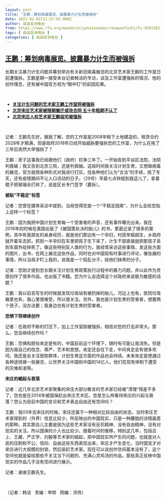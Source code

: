 ```yaml
---
layout: post
title: "王鹏：筹划病毒展览、披露暴力计生而被强拆"
date: 2021-02-01T21:57:03.000Z
author: 自由亚洲电台
from: https://www.rfa.org/mandarin/yataibaodao/renquanfazhi/hj-02012021111103.html
tags: [ 自由亚洲电台 ]
categories: [ 自由亚洲电台 ]
---
```

<!--1612216623000-->
[王鹏：筹划病毒展览、披露暴力计生而被强拆](https://www.rfa.org/mandarin/yataibaodao/renquanfazhi/hj-02012021111103.html)
------

<div>
<p></p><p>长期关注暴力计生问题并筹划举办有关新冠病毒展览的北京艺术家王鹏的工作室日前遭强拆。王鹏星期一接受本台记者韩洁的专访，谈及工作室遭强拆的情况、他的创作理念，还有被中国官方视为“眼中钉”的前因后果。</p><p><br/></p><ul><li><a href="https://www.rfa.org/mandarin/Xinwen/12-01272021151935.html"><strong>关注计生问题的艺术家王鹏工作室将被强拆</strong></a></li><li><strong><a href="https://www.rfa.org/mandarin/yataibaodao/renquanfazhi/hx1-06162020114825.html">北京宋庄艺术家被限期搬迁或改合同 五十年租期不认了</a></strong></li><li><strong><a href="https://www.rfa.org/mandarin/yataibaodao/renquanfazhi/ql2-03212019100743.html">北京宋庄人权艺术家王鹏祖宅被强拆</a></strong></li></ul><p><br/></p><p>记者：王鹏先生好。据我了解，您的工作室是2008<span>年租下土地建造的，租赁合约</span>2028<span>年才期满，但是政府</span>2018<span>年已经开始威胁要强拆您的工作室，为什么在拖了三</span><span>年后突然大举强拆了？</span></p><p>王鹏：房子这事我已经跟他们（政府）抗争三年了。一开始告到平谷区法院，法院判我输；我又告到北京三院，还是判我输。这段时间我关注计划生育，又想做病毒的展览，官方就用各种形式对我进行打压，找各种他们认为“合法”的手续，挑了冬天，还有疫情期间不让人口流动的日子。（29<span>号）早晨七点钟就到我这儿了，拿着棍子把玻璃全打碎了，说是区长专门签字（要拆）。</span></p><p><strong>被贴“不稳定”标签</strong></p><p>记者：您曾在媒体采访中提到，当局觉得您是一个“不稳定因素”，为什么会给您贴上这样一个标签？</p><p>王鹏：因为我把中国计划生育每一个受害者的声音，还有事件曝光出来。我在2016<span>年的时候在美国出版了《被国策处决的胎儿》的书，里面记录了很多的案例，其中有我朋友的亲身经历，就是他们那边有一个孕妇，村民举报超生，乡政府就开着车去抓，抓到一半孕妇在车里把孩子生下来了，计生干部直接就把那孩子丢到车窗外给摔死了。像这些特别反人类的行为，我经常采访这些事情，发这些方面的图片，出书，在网上展览这些作品，同时也对中国现有时事进行评论，像张展的事情，所以当局才盯上我的，说我是一个捣乱分子，给他们抹黑的分子。</span></p><p>记者：您刚才提到您长期关注计划生育政策执行过程中的暴力问题，并以此作为灵感创作了很多作品，也出版了书籍。您为什么会选择这个对政府来说极为敏感的话题？</p><p>王鹏：我以前去写生的时候就发现垃圾站有被扔掉的胎儿，河边上也有，医院垃圾箱里也有，我心里很难受，所以很关注。另外，我也是计划生育的受害者，想要两个孩子，没办法要；我身边也有计划生育的受害者。</p><p><strong>恐惧下将继续创作</strong></p><p>记者：在政府不断的打压下，加上工作室刚被强拆，相信对您的打击非常大。那么，您会继续创作吗？</p><p>王鹏：恐惧和胆怯肯定是有的，中国目前这个环境下，随时有可能让我消失。但是因为我自己的信念、尊严、艺术和思想，肯定还会往下走，中间肯定会有很多坎坷。我还是会关注弱势群体，计划生育这方面的作品也会持续。未来肯定是想通过各种途径做一些展览，让世界关注中国和中国的14<span>亿人，他们在现有体制下遭受的灾难和凌辱。</span></p><p><strong>宋庄的崛起与衰落</strong></p><p>记者：近几年北京艺术家聚集的宋庄大部分敢言的艺术家已经被“清理”得差不多了，您也是在2014<span>年被国保赶出宋庄艺术区。您是怎么样看待宋庄的兴起与衰落？您认为目前中国的言论和艺术表达自由还有空间吗？</span></p><p>王鹏：我03<span>年去宋庄的时候，宋庄还属于一种相对比较自由的状态，当时宋庄艺术家得到的（外界）信息比较少，所反映出的中国现实，只是一种朦胧的诗情画意的那种。其实那会儿主要是因为这些艺术家没有反抗精神、没有自由精神，没有对现实的关注，所以国保的介入也比较少。随着时间的推移，特别这几年，包括吕上、王藏、严正学、刘毅等艺术家的崛起，把中国现实所产生的问题，也就是对人民的压制和不公，信仰、自由这些东西表现出来，宋庄才产生变化，当时国宝才对宋庄进行大规模的封锁，然后驱赶艺术家。现在可以说创作空间基本没有了，这个空间也就是留给那些不关注当下问题的、充满心灵鸡汤的作品，那些真正反映中国现实的作品几乎没有空间进行展示。</span></p><p>记者：谢谢王鹏先生。</p><p><br/></p><p>（记者：韩洁   责编：申铧   网编：洪伟）</p>
</div>
